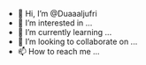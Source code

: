 - 👋 Hi, I’m @Duaaaljufri
- 👀 I’m interested in ...
- 🌱 I’m currently learning ...
- 💞️ I’m looking to collaborate on ...
- 📫 How to reach me ...

<!---
Duaaaljufri/Duaaaljufri is a ✨ special ✨ repository because its `README.md` (this file) appears on your GitHub profile.
You can click the Preview link to take a look at your changes.
--->
